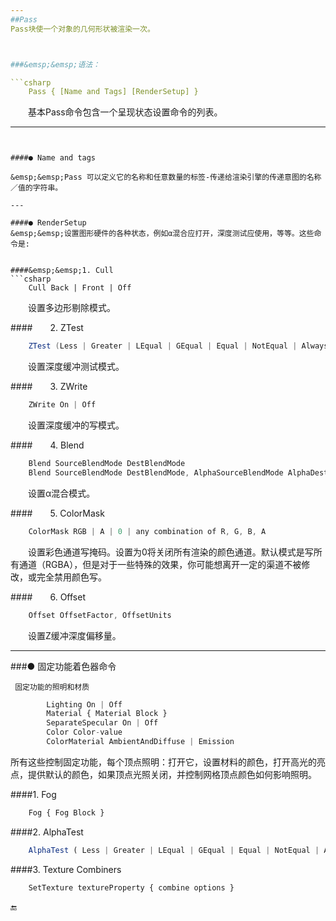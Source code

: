 ```yaml
---
##Pass
Pass块使一个对象的几何形状被渲染一次。



###&emsp;&emsp;语法：

```csharp
    Pass { [Name and Tags] [RenderSetup] }
```
&emsp;&emsp;基本Pass命令包含一个呈现状态设置命令的列表。

---
```


####● Name and tags

&emsp;&emsp;Pass 可以定义它的名称和任意数量的标签-传递给渲染引擎的传递意图的名称／值的字符串。

---

####● RenderSetup
&emsp;&emsp;设置图形硬件的各种状态，例如α混合应打开，深度测试应使用，等等。这些命令是:


####&emsp;&emsp;1. Cull
```csharp
    Cull Back | Front | Off
```
&emsp;&emsp;设置多边形剔除模式。

####&emsp;&emsp;2. ZTest
```csharp
    ZTest (Less | Greater | LEqual | GEqual | Equal | NotEqual | Always)
```
&emsp;&emsp;设置深度缓冲测试模式。

####&emsp;&emsp;3. ZWrite
```csharp
    ZWrite On | Off
```
&emsp;&emsp;设置深度缓冲的写模式。

####&emsp;&emsp;4. Blend
```csharp
    Blend SourceBlendMode DestBlendMode
    Blend SourceBlendMode DestBlendMode, AlphaSourceBlendMode AlphaDestBlendMode
```
&emsp;&emsp;设置α混合模式。

####&emsp;&emsp;5. ColorMask
```csharp
    ColorMask RGB | A | 0 | any combination of R, G, B, A
```
&emsp;&emsp;设置彩色通道写掩码。设置为0将关闭所有渲染的颜色通道。默认模式是写所有通道（RGBA），但是对于一些特殊的效果，你可能想离开一定的渠道不被修改，或完全禁用颜色写。


####&emsp;&emsp;6. Offset
```csharp
    Offset OffsetFactor, OffsetUnits
```
&emsp;&emsp;设置Z缓冲深度偏移量。

---

###● 固定功能着色器命令

     固定功能的照明和材质
```javascript
        Lighting On | Off
        Material { Material Block }
        SeparateSpecular On | Off
        Color Color-value
        ColorMaterial AmbientAndDiffuse | Emission
```
所有这些控制固定功能，每个顶点照明：打开它，设置材料的颜色，打开高光的亮点，提供默认的颜色，如果顶点光照关闭，并控制网格顶点颜色如何影响照明。

####1. Fog
```javascript
    Fog { Fog Block }
```

####2. AlphaTest
```javascript
    AlphaTest ( Less | Greater | LEqual | GEqual | Equal | NotEqual | Always ) CutoffValue
```
####3. Texture Combiners
```javascript
    SetTexture textureProperty { combine options }
```


🔚






